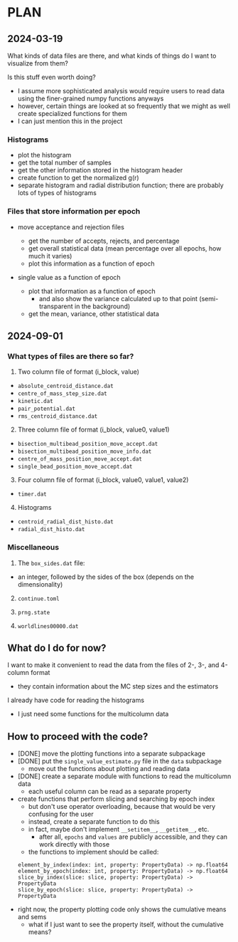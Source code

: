 # PLAN

## 2024-03-19
What kinds of data files are there, and what kinds of things do I want to visualize from them?

Is this stuff even worth doing?
- I assume more sophisticated analysis would require users to read data using the finer-grained numpy functions anyways
- however, certain things are looked at so frequently that we might as well create specialized functions for them
- I can just mention this in the project

### Histograms
- plot the histogram
- get the total number of samples
- get the other information stored in the histogram header
- create function to get the normalized g(r)
- separate histogram and radial distribution function; there are probably lots of types of histograms

### Files that store information per epoch
- move acceptance and rejection files
  - get the number of accepts, rejects, and percentage
  - get overall statistical data (mean percentage over all epochs, how much it varies)
  - plot this information as a function of epoch

- single value as a function of epoch
  - plot that information as a function of epoch
    - and also show the variance calculated up to that point (semi-transparent in the background)
  - get the mean, variance, other statistical data



## 2024-09-01

### What types of files are there so far?

1. Two column file of format (i_block, value)
  - `absolute_centroid_distance.dat`
  - `centre_of_mass_step_size.dat`
  - `kinetic.dat`
  - `pair_potential.dat`
  - `rms_centroid_distance.dat`

2. Three column file of format (i_block, value0, value1)
  - `bisection_multibead_position_move_accept.dat`
  - `bisection_multibead_position_move_info.dat`
  - `centre_of_mass_position_move_accept.dat`
  - `single_bead_position_move_accept.dat`

3. Four column file of format (i_block, value0, value1, value2)
  - `timer.dat`

4. Histograms
  - `centroid_radial_dist_histo.dat`
  - `radial_dist_histo.dat`


### Miscellaneous
1. The `box_sides.dat` file:
  - an integer, followed by the sides of the box (depends on the dimensionality)

2. `continue.toml`

3. `prng.state`

4. `worldlines00000.dat`


## What do I do for now?
I want to make it convenient to read the data from the files of 2-, 3-, and 4-column format
  - they contain information about the MC step sizes and the estimators

I already have code for reading the histograms
  - I just need some functions for the multicolumn data


## How to proceed with the code?
- [DONE] move the plotting functions into a separate subpackage
- [DONE] put the `single_value_estimate.py` file in the `data` subpackage
  - move out the functions about plotting and reading data
- [DONE] create a separate module with functions to read the multicolumn data
  - each useful column can be read as a separate property
- create functions that perform slicing and searching by epoch index
  - but don't use operator overloading, because that would be very confusing for the user
  - instead, create a separate function to do this
  - in fact, maybe don't implement `__setitem__`, `__getitem__`, etc.
    - after all, `epochs` and `values` are publicly accessible, and they can work directly with those
  - the functions to implement should be called:
  ```
  element_by_index(index: int, property: PropertyData) -> np.float64
  element_by_epoch(index: int, property: PropertyData) -> np.float64
  slice_by_index(slice: slice, property: PropertyData) -> PropertyData
  slice_by_epoch(slice: slice, property: PropertyData) -> PropertyData
  ```
- right now, the property plotting code only shows the cumulative means and sems
  - what if I just want to see the property itself, without the cumulative means?
